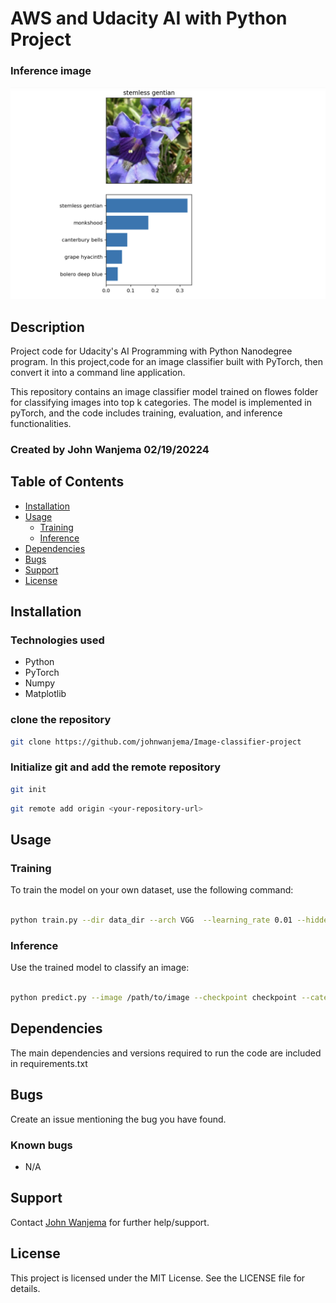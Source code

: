 # AWS and Udacity AI with Python Project

### Inference image
![Project Logo](assets/inference_example.png)

## Description

Project code for Udacity's AI Programming with Python Nanodegree program. In this project,code for an image classifier built with PyTorch, then convert it into a command line application.

This repository contains an image classifier model trained on flowes folder for classifying images into top k categories. The model is implemented in pyTorch, and the code includes training, evaluation, and inference functionalities.


### Created by John Wanjema 02/19/20224

## Table of Contents

- [Installation](#installation)
- [Usage](#usage)
  - [Training](##training)
  - [Inference](####inference)
- [Dependencies](#dependencies)
- [Bugs](#bugs)
- [Support](#support)
- [License](#license)


## Installation

### Technologies used
- Python
- PyTorch
- Numpy
- Matplotlib

### clone the repository

```bash
git clone https://github.com/johnwanjema/Image-classifier-project
```

### Initialize git and add the remote repository

```bash
git init
```

```bash
git remote add origin <your-repository-url>
```

## Usage

### Training

To train the model on your own dataset, use the following command:

```bash

python train.py --dir data_dir --arch VGG  --learning_rate 0.01 --hidden_units 512 

```

### Inference

Use the trained model to classify an image:

```bash

python predict.py --image /path/to/image --checkpoint checkpoint --category_names cat_to_name.json --top_k 5
```

## Dependencies

The main dependencies and versions required to run the code are included in requirements.txt

## Bugs

Create an issue mentioning the bug you have found.

### Known bugs

- N/A

## Support

Contact [John Wanjema](jonwanjema@gmail.com) for further help/support.

## License

This project is licensed under the MIT License. See the LICENSE file for details.

